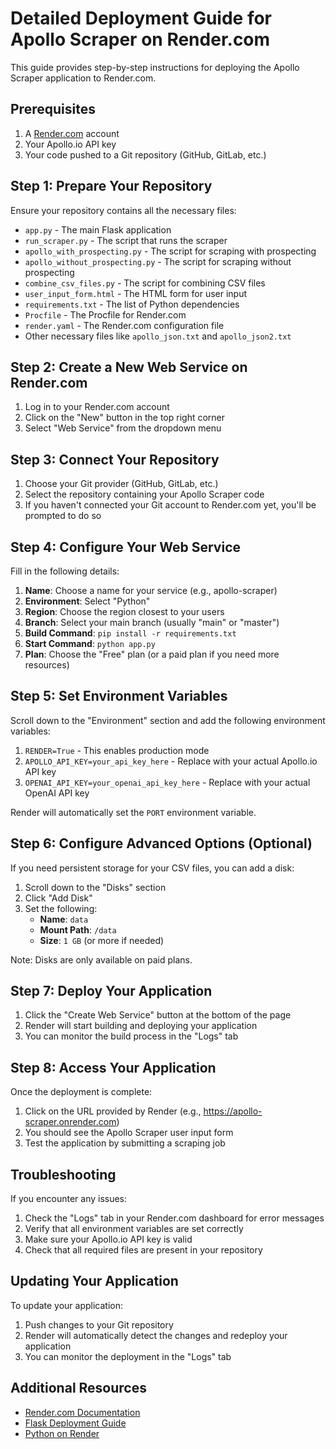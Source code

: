 # Detailed Deployment Guide for Apollo Scraper on Render.com

This guide provides step-by-step instructions for deploying the Apollo Scraper application to Render.com.

## Prerequisites

1. A [Render.com](https://render.com) account
2. Your Apollo.io API key
3. Your code pushed to a Git repository (GitHub, GitLab, etc.)

## Step 1: Prepare Your Repository

Ensure your repository contains all the necessary files:

- `app.py` - The main Flask application
- `run_scraper.py` - The script that runs the scraper
- `apollo_with_prospecting.py` - The script for scraping with prospecting
- `apollo_without_prospecting.py` - The script for scraping without prospecting
- `combine_csv_files.py` - The script for combining CSV files
- `user_input_form.html` - The HTML form for user input
- `requirements.txt` - The list of Python dependencies
- `Procfile` - The Procfile for Render.com
- `render.yaml` - The Render.com configuration file
- Other necessary files like `apollo_json.txt` and `apollo_json2.txt`

## Step 2: Create a New Web Service on Render.com

1. Log in to your Render.com account
2. Click on the "New" button in the top right corner
3. Select "Web Service" from the dropdown menu

## Step 3: Connect Your Repository

1. Choose your Git provider (GitHub, GitLab, etc.)
2. Select the repository containing your Apollo Scraper code
3. If you haven't connected your Git account to Render.com yet, you'll be prompted to do so

## Step 4: Configure Your Web Service

Fill in the following details:

1. **Name**: Choose a name for your service (e.g., apollo-scraper)
2. **Environment**: Select "Python"
3. **Region**: Choose the region closest to your users
4. **Branch**: Select your main branch (usually "main" or "master")
5. **Build Command**: `pip install -r requirements.txt`
6. **Start Command**: `python app.py`
7. **Plan**: Choose the "Free" plan (or a paid plan if you need more resources)

## Step 5: Set Environment Variables

Scroll down to the "Environment" section and add the following environment variables:

1. `RENDER=True` - This enables production mode
2. `APOLLO_API_KEY=your_api_key_here` - Replace with your actual Apollo.io API key
3. `OPENAI_API_KEY=your_openai_api_key_here` - Replace with your actual OpenAI API key

Render will automatically set the `PORT` environment variable.

## Step 6: Configure Advanced Options (Optional)

If you need persistent storage for your CSV files, you can add a disk:

1. Scroll down to the "Disks" section
2. Click "Add Disk"
3. Set the following:
   - **Name**: `data`
   - **Mount Path**: `/data`
   - **Size**: `1 GB` (or more if needed)

Note: Disks are only available on paid plans.

## Step 7: Deploy Your Application

1. Click the "Create Web Service" button at the bottom of the page
2. Render will start building and deploying your application
3. You can monitor the build process in the "Logs" tab

## Step 8: Access Your Application

Once the deployment is complete:

1. Click on the URL provided by Render (e.g., https://apollo-scraper.onrender.com)
2. You should see the Apollo Scraper user input form
3. Test the application by submitting a scraping job

## Troubleshooting

If you encounter any issues:

1. Check the "Logs" tab in your Render.com dashboard for error messages
2. Verify that all environment variables are set correctly
3. Make sure your Apollo.io API key is valid
4. Check that all required files are present in your repository

## Updating Your Application

To update your application:

1. Push changes to your Git repository
2. Render will automatically detect the changes and redeploy your application
3. You can monitor the deployment in the "Logs" tab

## Additional Resources

- [Render.com Documentation](https://render.com/docs)
- [Flask Deployment Guide](https://render.com/docs/deploy-flask)
- [Python on Render](https://render.com/docs/python)
